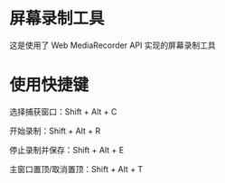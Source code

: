 # 屏幕录制工具

这是使用了 Web MediaRecorder API 实现的屏幕录制工具

# 使用快捷键

选择捕获窗口：Shift + Alt + C

开始录制：Shift + Alt + R

停止录制并保存：Shift + Alt + E

主窗口置顶/取消置顶：Shift + Alt + T